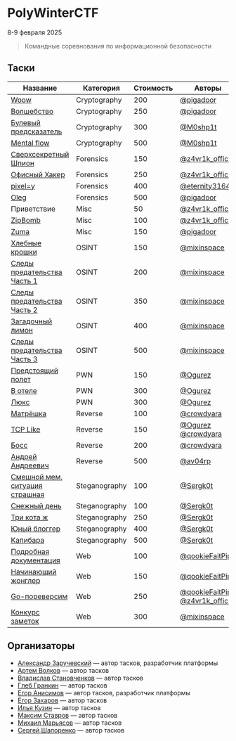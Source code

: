 # PolyWinterCTF

8-9 февраля 2025

>Командные соревнования по информационной безопасности

## Таски
| Название                                                                          | Категория     | Стоимость | Авторы                                                                                    |
| --------------------------------------------------------------------------------- | ------------- | --------- | ----------------------------------------------------------------------------------------- |
| [Woow](Cryptography/woow/WRITEUP.md)                                                              | Cryptography  | 200       | [@pigadoor](https://t.me/pigadoor)                                                        |
| [Волшебство](Cryptography/Волшебство/WRITEUP.md)                                                        | Cryptography  | 250       | [@pigadoor](https://t.me/pigadoor)                                                        |
| [Булевый предсказатель](Cryptography)                                             | Cryptography  | 300       | [@M0shp1t](https://t.me/M0shp1t)                                                          |
| [Mental flow](Cryptography)                                                       | Cryptography  | 500       | [@M0shp1t](https://t.me/M0shp1t)                                                          |
| [Сверхсекретный Шпион](Forensics/DeepIpSpy/WRITEUP.md)                            | Forensics     | 150       | [@z4vr1k_official](https://t.me/z4vr1k_official)                                          |
| [Офисный Хакер](Forensics/OfficeHacker/WRITEUP.md)                                | Forensics     | 250       | [@z4vr1k_official](https://t.me/z4vr1k_official)                                          |
| [pixel=y](Forensics/pixel=y/WRITEUP.md)                                           | Forensics     | 400       | [@eternity3164](https://t.me/eternity3164)                                                |
| [Oleg](Forensics/Oleg/WRITEUP.md)                                                                 | Forensics     | 500       | [@pigadoor](https://t.me/pigadoor)                                                        |
| Приветствие                                                               | Misc          | 50        | [@z4vr1k_official](https://t.me/z4vr1k_official)                                          |
| [ZipBomb](Misc/ZipBomb/WRITEUP.md)                                                | Misc          | 100       | [@z4vr1k_official](https://t.me/z4vr1k_official)                                          |
| [Zuma](Misc/Zuma/WRITEUP.md)                                                                      | Misc          | 150       | [@pigadoor](https://t.me/pigadoor)                                                        |
| [Хлебные крошки](OSINT/Bread%20Crumbs/WRITEUP.md)                                 | OSINT         | 150       | [@mixinspace](https://t.me/MixInSpace)                                                    |
| [Следы предательства Часть 1](OSINT/Traces%20of%20Betrayal%20Part%201/WRITEUP.md) | OSINT         | 200       | [@mixinspace](https://t.me/MixInSpace)                                                    |
| [Следы предательства Часть 2](OSINT/Traces%20of%20Betrayal%20Part%202/WRITEUP.md) | OSINT         | 350       | [@mixinspace](https://t.me/MixInSpace)                                                    |
| [Загадочный лимон](OSINT/Mysterious%20Lemon/WRITEUP.md)                           | OSINT         | 400       | [@mixinspace](https://t.me/MixInSpace)                                                    |
| [Следы предательства Часть 3](OSINT/Traces%20of%20Betrayal%20Part%203/WRITEUP.md) | OSINT         | 500       | [@mixinspace](https://t.me/MixInSpace)                                                    |
| [Предстоящий полет](PWN/upcoming_flight/WRITEUP.md)                                                          | PWN           | 150       | [@Ogurez](https://t.me/Black_jonga)                                                       |
| [В отеле](PWN/hotel/WRITEUP.md)                                                                    | PWN           | 300       | [@Ogurez](https://t.me/Black_jonga)                                                       |
| [Люкс](PWN/luxury/WRITEUP.md)                                                                       | PWN           | 300       | [@Ogurez](https://t.me/Black_jonga)                                                       |
| [Матрёшка](Reverse/Матрёшка/WRITEUP.md)                                                               | Reverse       | 100       | [@crowdyara](https://t.me/crowdyara)                                                      |
| [TCP Like](Reverse/TCP_Like/WRITEUP.md)                                                               | Reverse       | 150       | [@Ogurez](https://t.me/Black_jonga) [@crowdyara](https://t.me/crowdyara)                  |
| [Босс](Reverse/Босс/WRITEUP.md)                                                                   | Reverse       | 200       | [@crowdyara](https://t.me/crowdyara)                                                      |
| [Андрей Андреевич](Reverse/AndreyAdndeerich/WRITEUP.md)                                                       | Reverse       | 500       | [@av04rp](https://t.me/uaaaart)                                                           |
| [Смешной мем, ситуация страшная](Steganography/Funny%20mem,%20scary%20situation/WRITEUP.md)                                   | Steganography | 100       | [@Sergk0t](https://t.me/sergk0t)                                                          |
| [Снежный день](Steganography/Snowy%20day/WRITEUP.md)                                                     | Steganography | 100       | [@Sergk0t](https://t.me/sergk0t)                                                          |
| [Три кота ж](Steganography/Three%20cat%g/WRITEUP.md)                                                       | Steganography | 250       | [@Sergk0t](https://t.me/sergk0t)                                                          |
| [Юный блоггер](Steganography/)                                                     | Steganography | 400       | [@Sergk0t](https://t.me/sergk0t)                                                          |
| [Капибара](Steganography/Capybara/WRITEUP.md)                                                         | Steganography | 500       | [@Sergk0t](https://t.me/sergk0t)                                                          |
| [Подробная документация](Web/DetailedDocumentation/WRITEUP.md)                    | Web           | 100       | [@qookieFaitPipi](https://t.me/myqookie)                                                  |
| [Начинающий жонглер](Web/BeginnerJuggler/WRITEUP.md)                              | Web           | 150       | [@qookieFaitPipi](https://t.me/myqookie)                                                  |
| [Go-пореверсим](Web/GoReverse/WRITEUP.md)                                                              | Web           | 250       | [@qookieFaitPipi](https://t.me/myqookie) [@z4vr1k_official](https://t.me/z4vr1k_official) |
| [Конкурс заметок](Web/Note%20Contest/WRITEUP.md)                                  | Web           | 300       | [@mixinspace](https://t.me/MixInSpace)                                                    |

## Организаторы

* [Александр Заручевский](https://t.me/z4vr1k_official) — автор тасков, разработчик платформы
* [Артем Волков](https://t.me/uaaaart) — автор тасков
* [Владислав Становченков](https://t.me/eternity3164) — автор тасков
* [Глеб Гранкин](https://t.me/Black_jonga) — автор тасков
* [Егор Анисимов](https://t.me/myqookie) — автор тасков, разработчик платформы 
* [Егор Захаров](https://t.me/pigadoor) — автор тасков
* [Илья Кузин](https://t.me/crowdyara) — автор тасков
* [Максим Ставров](https://t.me/M0shp1t) — автор тасков
* [Михаил Марьясов](https://t.me/MixInSpace) — автор тасков
* [Сергей Шапоренко](https://t.me/sergk0t) — автор тасков

